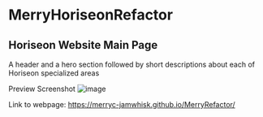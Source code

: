 # MerryHoriseonRefactor

## Horiseon Website Main Page
A header and a hero section followed by short descriptions about each of Horiseon specialized areas

Preview Screenshot
![image](https://user-images.githubusercontent.com/92895891/147308338-d25d5e1f-2ed3-4316-918d-36ef2fea5407.png)

Link to webpage:
https://merryc-jamwhisk.github.io/MerryRefactor/
